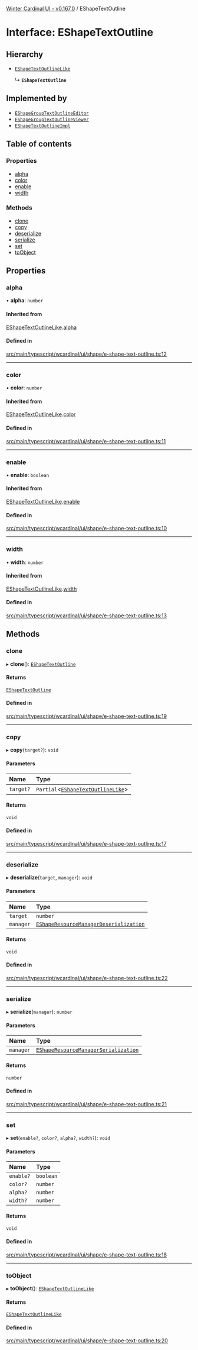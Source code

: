 [Winter Cardinal UI - v0.167.0](../index.md) / EShapeTextOutline

# Interface: EShapeTextOutline

## Hierarchy

- [`EShapeTextOutlineLike`](EShapeTextOutlineLike.md)

  ↳ **`EShapeTextOutline`**

## Implemented by

- [`EShapeGroupTextOutlineEditor`](../classes/EShapeGroupTextOutlineEditor.md)
- [`EShapeGroupTextOutlineViewer`](../classes/EShapeGroupTextOutlineViewer.md)
- [`EShapeTextOutlineImpl`](../classes/EShapeTextOutlineImpl.md)

## Table of contents

### Properties

- [alpha](EShapeTextOutline.md#alpha)
- [color](EShapeTextOutline.md#color)
- [enable](EShapeTextOutline.md#enable)
- [width](EShapeTextOutline.md#width)

### Methods

- [clone](EShapeTextOutline.md#clone)
- [copy](EShapeTextOutline.md#copy)
- [deserialize](EShapeTextOutline.md#deserialize)
- [serialize](EShapeTextOutline.md#serialize)
- [set](EShapeTextOutline.md#set)
- [toObject](EShapeTextOutline.md#toobject)

## Properties

### alpha

• **alpha**: `number`

#### Inherited from

[EShapeTextOutlineLike](EShapeTextOutlineLike.md).[alpha](EShapeTextOutlineLike.md#alpha)

#### Defined in

[src/main/typescript/wcardinal/ui/shape/e-shape-text-outline.ts:12](https://github.com/winter-cardinal/winter-cardinal-ui/blob/v0.167.0/src/main/typescript/wcardinal/ui/shape/e-shape-text-outline.ts#L12)

___

### color

• **color**: `number`

#### Inherited from

[EShapeTextOutlineLike](EShapeTextOutlineLike.md).[color](EShapeTextOutlineLike.md#color)

#### Defined in

[src/main/typescript/wcardinal/ui/shape/e-shape-text-outline.ts:11](https://github.com/winter-cardinal/winter-cardinal-ui/blob/v0.167.0/src/main/typescript/wcardinal/ui/shape/e-shape-text-outline.ts#L11)

___

### enable

• **enable**: `boolean`

#### Inherited from

[EShapeTextOutlineLike](EShapeTextOutlineLike.md).[enable](EShapeTextOutlineLike.md#enable)

#### Defined in

[src/main/typescript/wcardinal/ui/shape/e-shape-text-outline.ts:10](https://github.com/winter-cardinal/winter-cardinal-ui/blob/v0.167.0/src/main/typescript/wcardinal/ui/shape/e-shape-text-outline.ts#L10)

___

### width

• **width**: `number`

#### Inherited from

[EShapeTextOutlineLike](EShapeTextOutlineLike.md).[width](EShapeTextOutlineLike.md#width)

#### Defined in

[src/main/typescript/wcardinal/ui/shape/e-shape-text-outline.ts:13](https://github.com/winter-cardinal/winter-cardinal-ui/blob/v0.167.0/src/main/typescript/wcardinal/ui/shape/e-shape-text-outline.ts#L13)

## Methods

### clone

▸ **clone**(): [`EShapeTextOutline`](EShapeTextOutline.md)

#### Returns

[`EShapeTextOutline`](EShapeTextOutline.md)

#### Defined in

[src/main/typescript/wcardinal/ui/shape/e-shape-text-outline.ts:19](https://github.com/winter-cardinal/winter-cardinal-ui/blob/v0.167.0/src/main/typescript/wcardinal/ui/shape/e-shape-text-outline.ts#L19)

___

### copy

▸ **copy**(`target?`): `void`

#### Parameters

| Name | Type |
| :------ | :------ |
| `target?` | `Partial`<[`EShapeTextOutlineLike`](EShapeTextOutlineLike.md)\> |

#### Returns

`void`

#### Defined in

[src/main/typescript/wcardinal/ui/shape/e-shape-text-outline.ts:17](https://github.com/winter-cardinal/winter-cardinal-ui/blob/v0.167.0/src/main/typescript/wcardinal/ui/shape/e-shape-text-outline.ts#L17)

___

### deserialize

▸ **deserialize**(`target`, `manager`): `void`

#### Parameters

| Name | Type |
| :------ | :------ |
| `target` | `number` |
| `manager` | [`EShapeResourceManagerDeserialization`](../classes/EShapeResourceManagerDeserialization.md) |

#### Returns

`void`

#### Defined in

[src/main/typescript/wcardinal/ui/shape/e-shape-text-outline.ts:22](https://github.com/winter-cardinal/winter-cardinal-ui/blob/v0.167.0/src/main/typescript/wcardinal/ui/shape/e-shape-text-outline.ts#L22)

___

### serialize

▸ **serialize**(`manager`): `number`

#### Parameters

| Name | Type |
| :------ | :------ |
| `manager` | [`EShapeResourceManagerSerialization`](../classes/EShapeResourceManagerSerialization.md) |

#### Returns

`number`

#### Defined in

[src/main/typescript/wcardinal/ui/shape/e-shape-text-outline.ts:21](https://github.com/winter-cardinal/winter-cardinal-ui/blob/v0.167.0/src/main/typescript/wcardinal/ui/shape/e-shape-text-outline.ts#L21)

___

### set

▸ **set**(`enable?`, `color?`, `alpha?`, `width?`): `void`

#### Parameters

| Name | Type |
| :------ | :------ |
| `enable?` | `boolean` |
| `color?` | `number` |
| `alpha?` | `number` |
| `width?` | `number` |

#### Returns

`void`

#### Defined in

[src/main/typescript/wcardinal/ui/shape/e-shape-text-outline.ts:18](https://github.com/winter-cardinal/winter-cardinal-ui/blob/v0.167.0/src/main/typescript/wcardinal/ui/shape/e-shape-text-outline.ts#L18)

___

### toObject

▸ **toObject**(): [`EShapeTextOutlineLike`](EShapeTextOutlineLike.md)

#### Returns

[`EShapeTextOutlineLike`](EShapeTextOutlineLike.md)

#### Defined in

[src/main/typescript/wcardinal/ui/shape/e-shape-text-outline.ts:20](https://github.com/winter-cardinal/winter-cardinal-ui/blob/v0.167.0/src/main/typescript/wcardinal/ui/shape/e-shape-text-outline.ts#L20)
